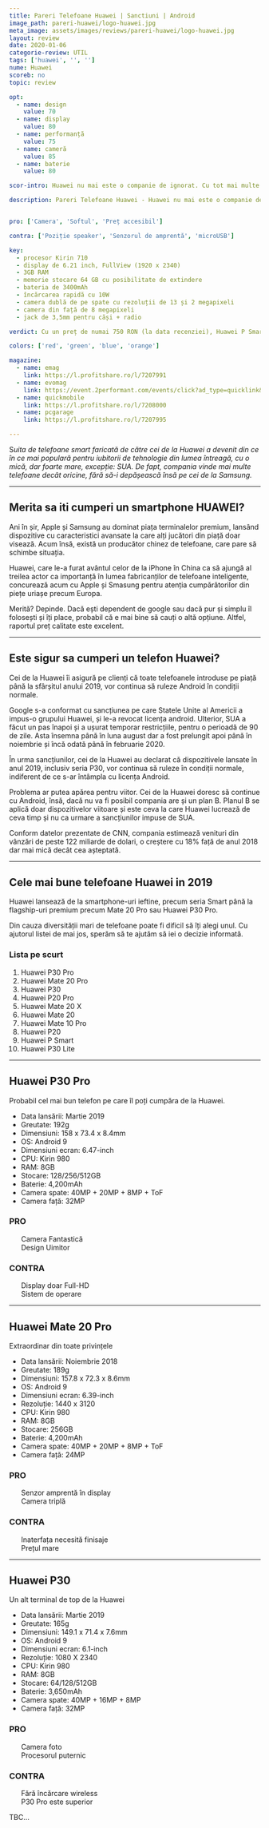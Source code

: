 ```yaml
---
title: Pareri Telefoane Huawei | Sanctiuni | Android 
image_path: pareri-huawei/logo-huawei.jpg
meta_image: assets/images/reviews/pareri-huawei/logo-huawei.jpg
layout: review
date: 2020-01-06
categorie-review: UTIL
tags: ['huawei', '', '']
nume: Huawei
scoreb: no
topic: review

opt:
  - name: design
    value: 70
  - name: display
    value: 80
  - name: performanță
    value: 75
  - name: cameră
    value: 85
  - name: baterie 
    value: 80	

scor-intro: Huawei nu mai este o companie de ignorat. Cu tot mai multe terminale pe piața premium, compania se bate de la egal la egal cu Samsung, LG sau Sony. Însă în lumina unei încăierări dintre SUA și China, Huawei a fost printre entitățile care au avut de pierdut.

description: Pareri Telefoane Huawei - Huawei nu mai este o companie de ignorat. Cu tot mai multe terminale pe piața premium, compania se bate de la egal la egal cu Samsung, LG sau Sony. Însă în lumina unei încăierări dintre SUA și China, Huawei a fost printre entitățile care au avut de pierdut.


pro: ['Camera', 'Softul', 'Preț accesibil']

contra: ['Poziție speaker', 'Senzorul de amprentă', 'microUSB']

key:
  - procesor Kirin 710
  - display de 6.21 inch, FullView (1920 x 2340)
  - 3GB RAM
  - memorie stocare 64 GB cu posibilitate de extindere
  - bateria de 3400mAh
  - încărcarea rapidă cu 10W
  - camera dublă de pe spate cu rezoluții de 13 și 2 megapixeli
  - camera din față de 8 megapixeli
  - jack de 3,5mm pentru căși + radio

verdict: Cu un preț de numai 750 RON (la data recenziei), Huawei P Smart 2019 oferă o experiență surprinzătoare și un design ce atrage priviri prin finisajele asemănătoare cu ceramica. Deși prețul este unul scăzut, Huawei P Smart 2019 înglobează un set fantastic de caracteristici care îl poziționează undeva desupra categoriei din care face parte. Cea mai impresionantă este camera duală de pe spate, ce deține un număr mare de opțiuni și poate chiar să facă fotografii utilizabile în condiții slabe de luminozitate. Bateria mare, procesorul decent, ultima variantă de Android instalată și prețul rezonabil fac acest smartphone foarte atrăgător. 

colors: ['red', 'green', 'blue', 'orange']

magazine:
  - name: emag
    link: https://l.profitshare.ro/l/7207991
  - name: evomag
    link: https://event.2performant.com/events/click?ad_type=quicklink&aff_code=074a8f7dc&unique=d4f678b43&redirect_to=https%253A//www.evomag.ro/%253Fsn.q%253Dhuawei+p+smart+2019
  - name: quickmobile
    link: https://l.profitshare.ro/l/7208000
  - name: pcgarage
    link: https://l.profitshare.ro/l/7207995

---
```

<span class="drop-caps">S</span>_uita de telefoane smart faricată de către cei de la Huawei a devenit din ce în ce mai populară pentru iubitorii de tehnologie din lumea întreagă, cu o mică, dar foarte mare, excepție: SUA. De fapt, compania vinde mai multe telefoane decât oricine, fără să-i depășească însă pe cei de la Samsung._

---
## Merita sa iti cumperi un smartphone HUAWEI?

Ani în șir, Apple și Samsung au dominat piața terminalelor premium, lansând dispozitive cu caracteristici avansate la care alți jucători din piață doar visează. Acum însă, există un producător chinez de telefoane, care pare să schimbe situația.

Huawei, care le-a furat avântul celor de la iPhone în China ca să ajungă al treilea actor ca importanță în lumea fabricanților de telefoane inteligente, concurează acum cu Apple și Smasung pentru atenția cumpărătorilor din piețe uriașe precum Europa.

Merită? Depinde. Dacă ești dependent de google sau dacă pur și simplu îl folosești și îți place, probabil că e mai bine să cauți o altă opțiune. Altfel, raportul preț calitate este excelent.

---
## Este sigur sa cumperi un telefon Huawei?

Cei de la Huawei îi asigură pe clienți că toate telefoanele introduse pe piață până la sfârșitul anului 2019, vor continua să ruleze Android în condiții normale.

Google s-a conformat cu sancțiunea pe care Statele Unite al Americii a impus-o grupului Huawei, și le-a revocat licența android. Ulterior, SUA a făcut un pas înapoi și a ușurat temporar restricțiile, pentru o perioadă de 90 de zile. Asta însemna până în luna august dar a fost prelungit apoi până în noiembrie și încă odată până în februarie 2020.

În urma sancțiunilor, cei de la Huawei au declarat că dispozitivele lansate în anul 2019, inclusiv seria P30, vor continua să ruleze în condiții normale, indiferent de ce s-ar întâmpla cu licența Android. 

Problema ar putea apărea pentru viitor. Cei de la Huawei doresc să continue cu Android, însă, dacă nu va fi posibil compania are și un plan B. Planul B se aplică doar dispozitivelor viitoare și este ceva la care Huawei lucrează de ceva timp și nu ca urmare a sancțiunilor impuse de SUA.

Conform datelor prezentate de CNN, compania estimează venituri din vânzări de peste 122 miliarde de dolari, o creștere cu 18% față de anul 2018 dar mai mică decât cea așteptată. 

---
## Cele mai bune telefoane Huawei in 2019

Huawei lansează de la smartphone-uri ieftine, precum seria Smart până la flagship-uri premium precum Mate 20 Pro sau Huawei P30 Pro. 

Din cauza diversității mari de telefoane poate fi dificil să îți alegi unul. Cu ajutorul listei de mai jos, sperăm să te ajutăm să iei o decizie informată.

### Lista pe scurt

1. Huawei P30 Pro
2. Huawei Mate 20 Pro
3. Huawei P30
4. Huawei P20 Pro
5. Huawei Mate 20 X
6. Huawei Mate 20
7. Huawei Mate 10 Pro
8. Huawei P20
9. Huawei P Smart
10. Huawei P30 Lite

---	
## Huawei P30 Pro

Probabil cel mai bun telefon pe care îl poți cumpăra de la Huawei.

- Data lansării: Martie 2019
- Greutate: 192g
- Dimensiuni: 158 x 73.4 x 8.4mm
- OS: Android 9
- Dimensiuni ecran: 6.47-inch 
- CPU: Kirin 980
- RAM: 8GB 
- Stocare: 128/256/512GB
- Baterie: 4,200mAh
- Camera spate: 40MP + 20MP + 8MP + ToF 
- Camera față: 32MP

<div class="pros-cons row col-12">
			<div class="col-md-6 pros">
					<h3>PRO</h3>
					<ul style="list-style: none; padding-left: 24px;">
							<li>Camera Fantastică</li>
							<li>Design Uimitor</li>
					</ul>
			</div>
			<div class="col-md-6 cons">
					<h3>CONTRA</h3>
					<ul style="list-style: none; padding-left: 24px;">
						<li>Display doar Full-HD</li>
						<li>Sistem de operare</li>
					</ul>
			</div>
	</div>
	
---
## Huawei Mate 20 Pro

Extraordinar din toate privințele

- Data lansării: Noiembrie 2018
- Greutate: 189g
- Dimensiuni: 157.8 x 72.3 x 8.6mm
- OS: Android 9
- Dimensiuni ecran: 6.39-inch 
- Rezoluție: 1440 x 3120
- CPU: Kirin 980
- RAM: 8GB 
- Stocare: 256GB
- Baterie: 4,200mAh
- Camera spate: 40MP + 20MP + 8MP + ToF 
- Camera față: 24MP

<div class="pros-cons row col-12">
			<div class="col-md-6 pros">
					<h3>PRO</h3>
					<ul style="list-style: none; padding-left: 24px;">
							<li>Senzor amprentă în display</li>
							<li>Camera triplă</li>
					</ul>
			</div>
			<div class="col-md-6 cons">
					<h3>CONTRA</h3>
					<ul style="list-style: none; padding-left: 24px;">
						<li>Inaterfața necesită finisaje</li>
						<li>Prețul mare</li>
					</ul>
			</div>
	</div>

---
## Huawei P30

Un alt terminal de top de la Huawei

- Data lansării: Martie 2019
- Greutate: 165g
- Dimensiuni: 149.1 x 71.4 x 7.6mm
- OS: Android 9
- Dimensiuni ecran: 6.1-inch
- Rezoluție: 1080 X 2340 
- CPU: Kirin 980
- RAM: 8GB 
- Stocare: 64/128/512GB
- Baterie: 3,650mAh
- Camera spate: 40MP + 16MP + 8MP 
- Camera față: 32MP

<div class="pros-cons row col-12">
			<div class="col-md-6 pros">
					<h3>PRO</h3>
					<ul style="list-style: none; padding-left: 24px;">
							<li>Camera foto</li>
							<li>Procesorul puternic</li>
					</ul>
			</div>
			<div class="col-md-6 cons">
					<h3>CONTRA</h3>
					<ul style="list-style: none; padding-left: 24px;">
						<li>Fără încărcare wireless</li>
						<li>P30 Pro este superior</li>
					</ul>
			</div>
	</div>
	
TBC...